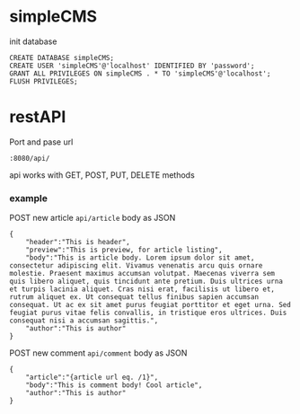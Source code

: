 # simpleCMS

init database
```
CREATE DATABASE simpleCMS;
CREATE USER 'simpleCMS'@'localhost' IDENTIFIED BY 'password';
GRANT ALL PRIVILEGES ON simpleCMS . * TO 'simpleCMS'@'localhost';
FLUSH PRIVILEGES;
```
# restAPI
Port and pase url
```
:8080/api/
```

api works with GET, POST, PUT, DELETE methods

### example

POST new article
```api/article```
body as JSON

```
{
	"header":"This is header",
	"preview":"This is preview, for article listing",
	"body":"This is article body. Lorem ipsum dolor sit amet, consectetur adipiscing elit. Vivamus venenatis arcu quis ornare molestie. Praesent maximus accumsan volutpat. Maecenas viverra sem quis libero aliquet, quis tincidunt ante pretium. Duis ultrices urna et turpis lacinia aliquet. Cras nisi erat, facilisis ut libero et, rutrum aliquet ex. Ut consequat tellus finibus sapien accumsan consequat. Ut ac ex sit amet purus feugiat porttitor et eget urna. Sed feugiat purus vitae felis convallis, in tristique eros ultrices. Duis consequat nisi a accumsan sagittis.",
	"author":"This is author"
}
```

POST new comment
```api/comment``` 
body as JSON

```
{
	"article":"{article url eq. /1}",
	"body":"This is comment body! Cool article",
	"author":"This is author"
}
```
